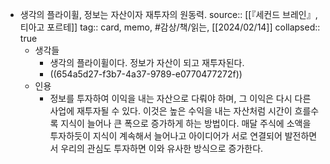 - 생각의 플라이휠, 정보는 자산이자 재투자의 원동력.
  source:: [[『세컨드 브레인』, 티아고 포르테]]
  tag:: card, memo, #감상/책/읽는, [[2024/02/14]]
  collapsed:: true
	- 생각들
		- 생각의 플라이휠이다. 정보가 자산이 되고 재투자된다.
		- ((654a5d27-f3b7-4a37-9789-e0770477272f))
	- 인용
		- 정보를 투자하여 이익을 내는 자산으로 다뤄야 하며, 그 이익은 다시 다른 사업에 재투자될 수 있다. 이것은 높은 수익을 내는 자산처럼 시간이 흐를수록 지식이 늘어나 큰 폭으로 증가하게 하는 방법이다. 매달 주식에 소액을 투자하듯이 지식이 계속해서 늘어나고 아이디어가 서로 연결되어 발전하면서 우리의 관심도 투자하면 이와 유사한 방식으로 증가한다.